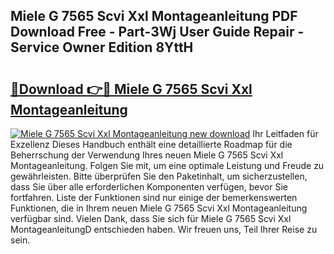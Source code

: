 ## Miele G 7565 Scvi Xxl Montageanleitung PDF Download Free - Part-3Wj User Guide Repair - Service Owner Edition 8YttH

# <h2><a href="http://df7who8.blite.top/?on=Miele+G+7565+Scvi+Xxl+Montageanleitung">🔗Download 👉🔴 Miele G 7565 Scvi Xxl Montageanleitung</a></h2>

[![Miele G 7565 Scvi Xxl Montageanleitung new download](https://i.imgur.com/lujVjoI.png)](http://df7who8.blite.top/?on=Miele+G+7565+Scvi+Xxl+Montageanleitung)
Ihr Leitfaden für Exzellenz Dieses Handbuch enthält eine detaillierte Roadmap für die Beherrschung der Verwendung Ihres neuen Miele G 7565 Scvi Xxl Montageanleitung. Folgen Sie mit, um eine optimale Leistung und Freude zu gewährleisten. Bitte überprüfen Sie den Paketinhalt, um sicherzustellen, dass Sie über alle erforderlichen Komponenten verfügen, bevor Sie fortfahren. Liste der Funktionen sind nur einige der bemerkenswerten Funktionen, die in Ihrem neuen Miele G 7565 Scvi Xxl Montageanleitung verfügbar sind. Vielen Dank, dass Sie sich für Miele G 7565 Scvi Xxl MontageanleitungD entschieden haben. Wir freuen uns, Teil Ihrer Reise zu sein.

